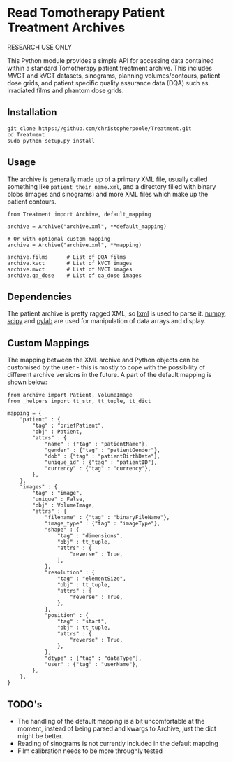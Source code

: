 Read Tomotherapy Patient Treatment Archives
===========================================

RESEARCH USE ONLY

This Python module provides a simple API for accessing data contained within a standard Tomotherapy patient treatment archive. This includes MVCT and kVCT datasets, sinograms, planning volumes/contours, patient dose grids, and patient specific quality assurance data (DQA) such as irradiated films and phantom dose grids.

Installation
------------
    git clone https://github.com/christopherpoole/Treatment.git
    cd Treatment
    sudo python setup.py install

Usage
-----
The archive is generally made up of a primary XML file, usually called something like `patient_their_name.xml`, and a directory filled with binary blobs (images and sinograms) and more XML files which make up the patient contours.

    from Treatment import Archive, default_mapping

    archive = Archive("archive.xml", **default_mapping)
    
    # Or with optional custom mapping
    archive = Archive("archive.xml", **mapping)

    archive.films      # List of DQA films
    archive.kvct       # List of kVCT images
    archive.mvct       # List of MVCT images
    archive.qa_dose    # List of qa_dose images

Dependencies
------------
The patient archive is pretty ragged XML, so [lxml](http://lxml.de/) is used to parse it. [numpy](http://numpy.scipy.org/), [scipy](http://www.scipy.org/) and [pylab](http://www.scipy.org/PyLab) are used for manipulation of data arrays and display.


Custom Mappings
---------------

The mapping between the XML archive and Python objects can be customised by the user - this is mostly to cope with the possibility of different archive versions in the future. A part of the default mapping is shown below:

    from archive import Patient, VolumeImage
    from _helpers import tt_str, tt_tuple, tt_dict

    mapping = {
        "patient" : {
            "tag" : "briefPatient",
            "obj" : Patient,
            "attrs" : {
                "name" : {"tag" : "patientName"},
                "gender" : {"tag" : "patientGender"},
                "dob" : {"tag" : "patientBirthDate"},
                "unique_id" : {"tag" : "patientID"},
                "currency" : {"tag" : "currency"},
            },
        },
        "images" : {
            "tag" : "image",
            "unique" : False,
            "obj" : VolumeImage,
            "attrs" : {
                "filename" : {"tag" : "binaryFileName"},
                "image_type" : {"tag" : "imageType"},
                "shape" : {
                    "tag" : "dimensions",
                    "obj" : tt_tuple,
                    "attrs" : {
                        "reverse" : True,
                    },
                },
                "resolution" : {
                    "tag" : "elementSize",
                    "obj" : tt_tuple,
                    "attrs" : {
                        "reverse" : True,
                    },
                },
                "position" : {
                    "tag" : "start",
                    "obj" : tt_tuple,
                    "attrs" : {
                        "reverse" : True,
                    },
                },
                "dtype" : {"tag" : "dataType"},
                "user" : {"tag" : "userName"},
            },
        },
    }

TODO's
------

* The handling of the default mapping is a bit uncomfortable at the moment, instead of being parsed and kwargs to Archive, just the dict might be better.
* Reading of sinograms is not currently included in the default mapping
* Film calibration needs to be more throughly tested
